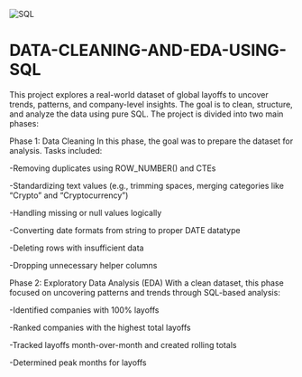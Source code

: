 ![SQL](https://img.shields.io/badge/Language-SQL-blue)
# DATA-CLEANING-AND-EDA-USING-SQL

This project explores a real-world dataset of global layoffs to uncover trends, patterns, and company-level insights. The goal is to clean, structure, and analyze the data using pure SQL. The project is divided into two main phases:

Phase 1: Data Cleaning
In this phase, the goal was to prepare the dataset for analysis. Tasks included:

-Removing duplicates using ROW_NUMBER() and CTEs

-Standardizing text values (e.g., trimming spaces, merging categories like “Crypto” and “Cryptocurrency”)

-Handling missing or null values logically

-Converting date formats from string to proper DATE datatype

-Deleting rows with insufficient data

-Dropping unnecessary helper columns

Phase 2: Exploratory Data Analysis (EDA)
With a clean dataset, this phase focused on uncovering patterns and trends through SQL-based analysis:

-Identified companies with 100% layoffs

-Ranked companies with the highest total layoffs

-Tracked layoffs month-over-month and created rolling totals

-Determined peak months for layoffs


